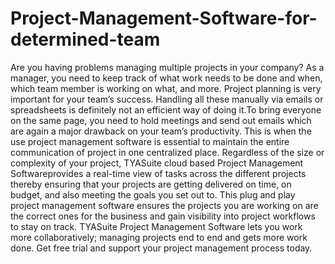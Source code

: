 # Project-Management-Software-for-determined-team
Are you having problems managing multiple projects in your company?  As a manager, you need to keep track of what work needs to be done and when, which team member is working on what, and more. Project planning is very important for your team’s success. Handling all these manually via emails or spreadsheets is definitely not an efficient way of doing it.To bring everyone on the same page, you need to hold meetings and send out emails which are again a major drawback on your team’s productivity. This is when the use project management software is essential to maintain the entire communication of project in one centralized place. Regardless of the size or complexity of your project, TYASuite cloud based Project Management Softwareprovides a real-time view of tasks across the different projects thereby ensuring that your projects are getting delivered on time, on budget, and also meeting the goals you set out to. This plug and play project management software ensures the projects you are working on are the correct ones for the business and gain visibility into project workflows to stay on track. TYASuite Project Management Software lets you work more collaboratively; managing projects end to end and gets more work done. Get free trial and support your project management process today.
